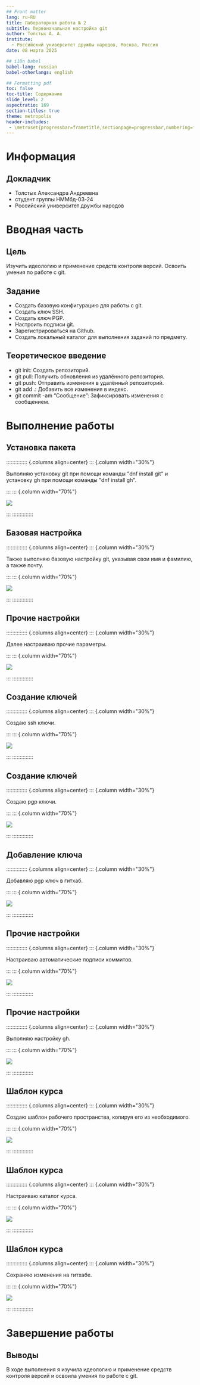 ```yaml
---
## Front matter
lang: ru-RU
title: Лабораторная работа № 2
subtitle: Первоначальная настройка git
author: Толстых А. А.
institute:
  - Российский университет дружбы народов, Москва, Россия
date: 08 марта 2025

## i18n babel
babel-lang: russian
babel-otherlangs: english

## Formatting pdf
toc: false
toc-title: Содержание
slide_level: 2
aspectratio: 169
section-titles: true
theme: metropolis
header-includes:
 - \metroset{progressbar=frametitle,sectionpage=progressbar,numbering=fraction}
---
```


# Информация

## Докладчик

  * Толстых Александра Андреевна
  * студент группы НММбд-03-24
  * Российский университет дружбы народов

# Вводная часть

## Цель

Изучить идеологию и применение средств контроля версий. Освоить умения по работе с git.

## Задание

- Создать базовую конфигурацию для работы с git.
- Создать ключ SSH.
- Создать ключ PGP.
- Настроить подписи git.
- Зарегистрироваться на Github.
- Создать локальный каталог для выполнения заданий по предмету.

## Теоретическое введение

- git init: Создать репозиторий.
- git pull: Получить обновления из удалённого репозитория.
- git push: Отправить изменения в удалённый репозиторий.
- git add .: Добавить все изменения в индекс.
- git commit -am “Сообщение”: Зафиксировать изменения с сообщением.

# Выполнение работы

## Установка пакета

:::::::::::::: {.columns align=center}
::: {.column width="30%"}

Выполняю установку git при помощи команды "dnf install git" и установку gh при помощи команды "dnf install gh".

:::
::: {.column width="70%"}

![](./image/1.jpeg)

:::
::::::::::::::

## Базовая настройка

:::::::::::::: {.columns align=center}
::: {.column width="30%"}

Также выполняю базовую настройку git, указывая свои имя и фамилию, а также почту. 

:::
::: {.column width="70%"}

![](image/2.jpeg)

:::
::::::::::::::

## Прочие настройки

:::::::::::::: {.columns align=center}
::: {.column width="30%"}

Далее настраиваю прочие параметры.

:::
::: {.column width="70%"}

![](image/3.jpeg)

:::
::::::::::::::

## Создание ключей

:::::::::::::: {.columns align=center}
::: {.column width="30%"}

Создаю ssh ключи.

:::
::: {.column width="70%"}

![](image/4.jpeg)

:::
::::::::::::::

## Создание ключей

:::::::::::::: {.columns align=center}
::: {.column width="30%"}

Создаю pgp ключи.

:::
::: {.column width="70%"}

![](image/5.jpeg)

:::
::::::::::::::

## Добавление ключа

:::::::::::::: {.columns align=center}
::: {.column width="30%"}

Добавляю pgp ключ в гитхаб.

:::
::: {.column width="70%"}

![](image/6.jpeg)

:::
::::::::::::::

## Прочие настройки

:::::::::::::: {.columns align=center}
::: {.column width="30%"}

Настраиваю автоматические подписи коммитов.

:::
::: {.column width="70%"}

![](image/7.jpeg)

:::
::::::::::::::

## Прочие настройки

:::::::::::::: {.columns align=center}
::: {.column width="30%"}

Выполняю настройку gh.

:::
::: {.column width="70%"}

![](image/8.jpeg)

:::
::::::::::::::

## Шаблон курса

:::::::::::::: {.columns align=center}
::: {.column width="30%"}

Создаю шаблон рабочего пространства, копируя его из необходимого.

:::
::: {.column width="70%"}

![](image/9.jpeg)

:::
::::::::::::::

## Шаблон курса

:::::::::::::: {.columns align=center}
::: {.column width="30%"}

Настраиваю каталог курса.

:::
::: {.column width="70%"}

![](image/10.jpeg)

:::
::::::::::::::


## Шаблон курса

:::::::::::::: {.columns align=center}
::: {.column width="30%"}

Сохраняю изменения на гитхабе.

:::
::: {.column width="70%"}

![](image/11.jpeg)

:::
::::::::::::::

# Завершение работы

## Выводы

В ходе выполнения я изучила идеологию и применение средств контроля версий и освоила умения по работе с git.
